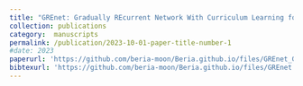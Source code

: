 ```yaml
---
title: "GREnet: Gradually REcurrent Network With Curriculum Learning for 2-D Medical Image Segmentation"
collection: publications
category:  manuscripts
permalink: /publication/2023-10-01-paper-title-number-1
#date: 2023
paperurl: 'https://github.com/beria-moon/Beria.github.io/files/GREnet_Gradually_REcurrent_Network_With_Curriculum_Learning_for_2-D_Medical_Image_Segmentation.pdf'
bibtexurl: 'https://github.com/beria-moon/Beria.github.io/files/GREnet.bib'
---
```

